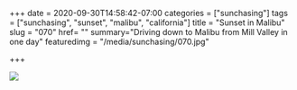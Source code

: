 +++
date = 2020-09-30T14:58:42-07:00
categories = ["sunchasing"]
tags = ["sunchasing", "sunset", "malibu", "california"]
title = "Sunset in Malibu"
slug = "070"
href= ""
summary="Driving down to Malibu from Mill Valley in one day"
featuredimg = "/media/sunchasing/070.jpg"

+++

<img src="/media/sunchasing/070.jpg" />